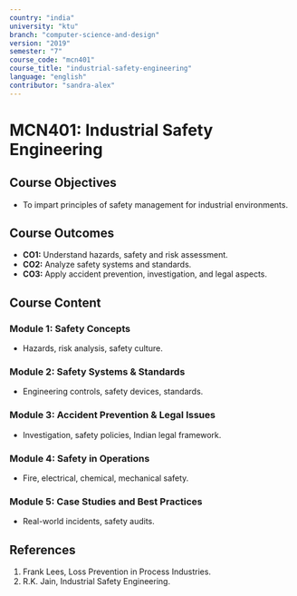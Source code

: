 ```yaml
---
country: "india"
university: "ktu"
branch: "computer-science-and-design"
version: "2019"
semester: "7"
course_code: "mcn401"
course_title: "industrial-safety-engineering"
language: "english"
contributor: "sandra-alex"
---
```


# MCN401: Industrial Safety Engineering

## Course Objectives
* To impart principles of safety management for industrial environments.

## Course Outcomes
* **CO1:** Understand hazards, safety and risk assessment.
* **CO2:** Analyze safety systems and standards.
* **CO3:** Apply accident prevention, investigation, and legal aspects.

## Course Content

### Module 1: Safety Concepts
* Hazards, risk analysis, safety culture.

### Module 2: Safety Systems & Standards
* Engineering controls, safety devices, standards.

### Module 3: Accident Prevention & Legal Issues
* Investigation, safety policies, Indian legal framework.

### Module 4: Safety in Operations
* Fire, electrical, chemical, mechanical safety.

### Module 5: Case Studies and Best Practices
* Real-world incidents, safety audits.

## References
1. Frank Lees, Loss Prevention in Process Industries.
2. R.K. Jain, Industrial Safety Engineering.
